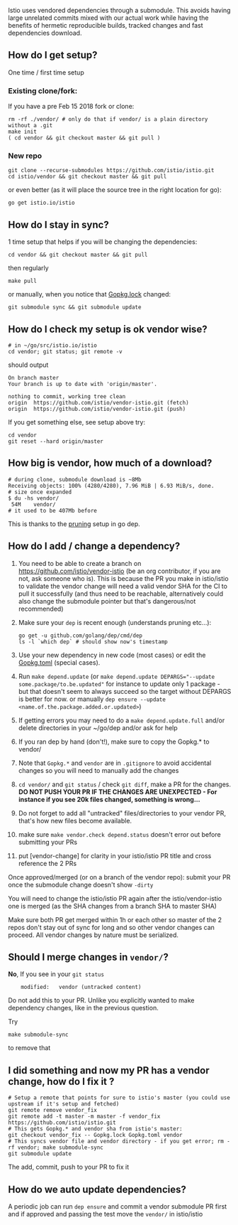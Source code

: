 Istio uses vendored dependencies through a submodule. This avoids having large unrelated commits mixed with our actual work while having the benefits of hermetic reproducible builds, tracked changes and fast dependencies download.

## How do I get setup?
One time / first time setup

### Existing clone/fork:

If you have a pre Feb 15 2018 fork or clone:

```
rm -rf ./vendor/ # only do that if vendor/ is a plain directory without a .git
make init
( cd vendor && git checkout master && git pull )
```

### New repo
```
git clone --recurse-submodules https://github.com/istio/istio.git
cd istio/vendor && git checkout master && git pull
```

or even better (as it will place the source tree in the right location for go):
```
go get istio.io/istio
```

## How do I stay in sync?

1 time setup that helps if you will be changing the dependencies:
```
cd vendor && git checkout master && git pull
```
then regularly
```
make pull
```

or manually, when you notice that [Gopkg.lock](https://github.com/istio/istio/blob/master/Gopkg.lock) changed:

```
git submodule sync && git submodule update
```

## How do I check my setup is ok vendor wise?

```
# in ~/go/src/istio.io/istio
cd vendor; git status; git remote -v
```
should output
```
On branch master
Your branch is up to date with 'origin/master'.

nothing to commit, working tree clean
origin	https://github.com/istio/vendor-istio.git (fetch)
origin	https://github.com/istio/vendor-istio.git (push)
```

If you get something else, see setup above
try:
```
cd vendor
git reset --hard origin/master
```

## How big is vendor, how much of a download?
```
# during clone, submodule download is ~8Mb
Receiving objects: 100% (4280/4280), 7.96 MiB | 6.93 MiB/s, done.
# size once expanded
$ du -hs vendor/
 54M	vendor/
# it used to be 407Mb before
```
This is thanks to the [pruning](https://github.com/istio/istio/pull/3348/files#diff-836546cc53507f6b2d581088903b1785R39) setup in go dep.

## How do I add / change a dependency?

1. You need to be able to create a branch on https://github.com/istio/vendor-istio (be an org contributor, if you are not, ask someone who is). This is because the PR you make in istio/istio to validate the vendor change will need a valid vendor SHA for the CI to pull it successfully (and thus need to be reachable, alternatively could also change the submodule pointer but that's dangerous/not recommended)

1. Make sure your `dep` is recent enough (understands pruning etc...): 
   ```
   go get -u github.com/golang/dep/cmd/dep
   ls -l `which dep` # should show now's timestamp
   ```

1. Use your new dependency in new code (most cases) or edit the [Gopkg.toml](https://github.com/istio/istio/blob/master/Gopkg.toml) (special cases).

1. Run `make depend.update` (or `make depend.update DEPARGS="--update some.package/to.be.updated"` for instance to update only 1 package - but that doesn't seem to always succeed so the target without DEPARGS is better for now. or manually `dep ensure --update <name.of.the.package.added.or.updated>`)

1. If getting errors you may need to do a `make depend.update.full` and/or delete directories in your ~/go/dep and/or ask for help

1. If you ran dep by hand (don't!), make sure to copy the Gopkg.* to vendor/

1. Note that `Gopkg.*` and `vendor` are in `.gitignore` to avoid accidental changes so you will need to manually add the changes

1. `cd vendor/` and `git status` / check `git diff`, make a PR for the changes. **DO NOT PUSH YOUR PR IF THE CHANGES ARE UNEXPECTED - For instance if you see 20k files changed, something is wrong...**

1. Do not forget to add all "untracked" files/directories to your vendor PR, that's how new files become available.

1. make sure `make vendor.check depend.status` doesn't error out before submitting your PRs

1. put [vendor-change] for clarity in your istio/istio PR title and cross reference the 2 PRs

Once approved/merged (or on a branch of the vendor repo): submit your PR once the submodule change doesn't show `-dirty`

You will need to change the istio/istio PR again after the istio/vendor-istio one is merged (as the SHA changes from a branch SHA to master SHA)

Make sure both PR get merged within 1h or each other so master of the 2 repos don't stay out of sync for long and so other vendor changes can proceed. All vendor changes by nature must be serialized.

## Should I merge changes in `vendor/`?

**No**, If you see in your `git status`
```
	modified:   vendor (untracked content)
```
Do not add this to your PR. Unlike you explicitly wanted to make dependency changes, like in the previous question.

Try
```
make submodule-sync
```
to remove that

## I did something and now my PR has a vendor change, how do I fix it ?

```
# Setup a remote that points for sure to istio's master (you could use upstream if it's setup and fetched)
git remote remove vendor_fix
git remote add -t master -m master -f vendor_fix https://github.com/istio/istio.git
# This gets Gopkg.* and vendor sha from istio's master:
git checkout vendor_fix -- Gopkg.lock Gopkg.toml vendor
# This syncs vendor file and vendor directory - if you get error; rm -rf vendor; make submodule-sync
git submodule update
```

The add, commit, push to your PR to fix it

## How do we auto update dependencies?

A periodic job can run `dep ensure` and commit a vendor submodule PR first and if approved and passing the test move the `vendor/` in istio/istio
